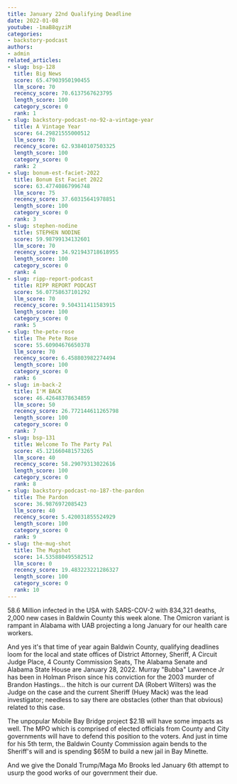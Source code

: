 ```yaml
---
title: January 22nd Qualifying Deadline
date: 2022-01-08
youtube: -1maB8qyziM
categories:
- backstory-podcast
authors:
- admin
related_articles:
- slug: bsp-128
  title: Big News
  score: 65.47903950190455
  llm_score: 70
  recency_score: 70.6137567623795
  length_score: 100
  category_score: 0
  rank: 1
- slug: backstory-podcast-no-92-a-vintage-year
  title: A Vintage Year
  score: 64.29821555000512
  llm_score: 70
  recency_score: 62.93840107503325
  length_score: 100
  category_score: 0
  rank: 2
- slug: bonum-est-faciet-2022
  title: Bonum Est Faciet 2022
  score: 63.47740867996748
  llm_score: 75
  recency_score: 37.60315641978851
  length_score: 100
  category_score: 0
  rank: 3
- slug: stephen-nodine
  title: STEPHEN NODINE
  score: 59.98799134132601
  llm_score: 70
  recency_score: 34.921943718618955
  length_score: 100
  category_score: 0
  rank: 4
- slug: ripp-report-podcast
  title: RIPP REPORT PODCAST
  score: 56.07758637101292
  llm_score: 70
  recency_score: 9.504311411583915
  length_score: 100
  category_score: 0
  rank: 5
- slug: the-pete-rose
  title: The Pete Rose
  score: 55.60904676650378
  llm_score: 70
  recency_score: 6.458803982274494
  length_score: 100
  category_score: 0
  rank: 6
- slug: im-back-2
  title: I'M BACK
  score: 46.42648378634859
  llm_score: 50
  recency_score: 26.772144611265798
  length_score: 100
  category_score: 0
  rank: 7
- slug: bsp-131
  title: Welcome To The Party Pal
  score: 45.121660481573265
  llm_score: 40
  recency_score: 58.29079313022616
  length_score: 100
  category_score: 0
  rank: 8
- slug: backstory-podcast-no-187-the-pardon
  title: The Pardon
  score: 36.9876972085423
  llm_score: 40
  recency_score: 5.420031855524929
  length_score: 100
  category_score: 0
  rank: 9
- slug: the-mug-shot
  title: The Mugshot
  score: 14.535880495582512
  llm_score: 0
  recency_score: 19.483223221286327
  length_score: 100
  category_score: 0
  rank: 10
---
```

58.6 Million infected in the USA with SARS-COV-2 with 834,321 deaths, 2,000 new cases in Baldwin County this week alone. The Omicron variant is rampant in Alabama with UAB projecting a long January for our health care workers.

And yes it's that time of year again Baldwin County, qualifying deadlines loom for the local and state offices of District Attorney, Sheriff, A Circuit Judge Place, 4 County Commission Seats, The Alabama Senate and Alabama State House are January 28, 2022. Murray "Bubba" Lawrence Jr has been in Holman Prison since his conviction for the 2003 murder of Brandon Hastings... the hitch is our current DA (Robert Wilters) was the Judge on the case and the current Sheriff (Huey Mack) was the lead investigator; needless to say there are obstacles (other than that obvious) related to this case.

The unpopular Mobile Bay Bridge project $2.1B will have some impacts as well. The MPO which is comprised of elected officials from County and City governments will have to defend this position to the voters. And just in time for his 5th term, the Baldwin County Commission again bends to the Sheriff's will and is spending $65M to build a new jail in Bay Minette.

And we give the Donald Trump/Maga Mo Brooks led January 6th attempt to usurp the good works of our government their due.
